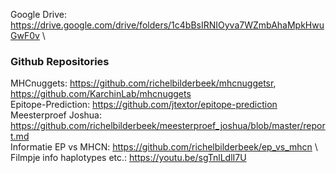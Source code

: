 Google Drive: https://drive.google.com/drive/folders/1c4bBsIRNIOyva7WZmbAhaMpkHwuGwF0v
\
### Github Repositories
MHCnuggets: https://github.com/richelbilderbeek/mhcnuggetsr, https://github.com/KarchinLab/mhcnuggets \
Epitope-Prediction: https://github.com/jtextor/epitope-prediction \
Meesterproef Joshua: https://github.com/richelbilderbeek/meesterproef_joshua/blob/master/report.md \
Informatie EP vs MHCN: https://github.com/richelbilderbeek/ep_vs_mhcn \ 
\
Filmpje info haplotypes etc.: https://youtu.be/sgTnlLdlI7U
